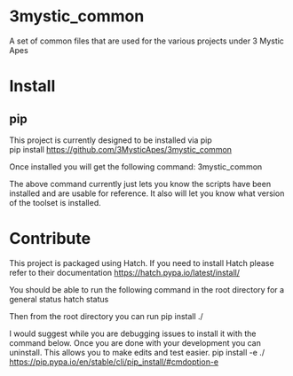# 3mystic_common
A set of common files that are used for the various projects under 3 Mystic Apes

# Install

## pip

This project is currently designed to be installed via pip <br/>
pip install https://github.com/3MysticApes/3mystic_common

Once installed you will get the following command:
3mystic_common

The above command currently just lets you know the scripts have been installed and are usable for reference. It also will let you know what version of the toolset is installed.


# Contribute

This project is packaged using Hatch. If you need to install Hatch please refer to their documentation
https://hatch.pypa.io/latest/install/


You should be able to run the following command in the root directory for a general status
hatch status

Then from the root directory you can run
pip install ./

I would suggest while you are debugging issues to install it with the command below. Once you are done with your development you can uninstall. This allows you to make edits and test easier.
pip install -e ./
https://pip.pypa.io/en/stable/cli/pip_install/#cmdoption-e
